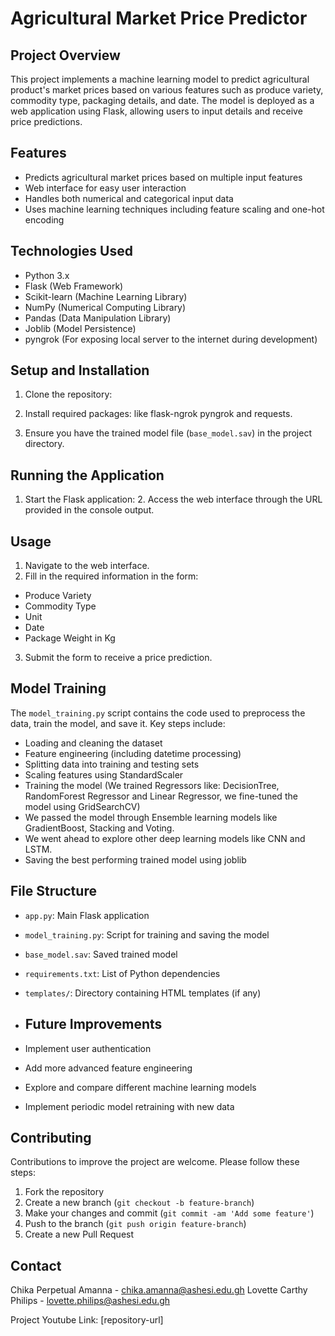 # Agricultural Market Price Predictor

## Project Overview

This project implements a machine learning model to predict agricultural product's market prices based on various features such as produce variety, commodity type, packaging details, and date. The model is deployed as a web application using Flask, allowing users to input details and receive price predictions.

## Features

- Predicts agricultural market prices based on multiple input features
- Web interface for easy user interaction
- Handles both numerical and categorical input data
- Uses machine learning techniques including feature scaling and one-hot encoding

## Technologies Used

- Python 3.x
- Flask (Web Framework)
- Scikit-learn (Machine Learning Library)
- NumPy (Numerical Computing Library)
- Pandas (Data Manipulation Library)
- Joblib (Model Persistence)
- pyngrok (For exposing local server to the internet during development)

## Setup and Installation

1. Clone the repository:
2. Install required packages: like flask-ngrok pyngrok and requests.

3. Ensure you have the trained model file (`base_model.sav`) in the project directory.

## Running the Application

1. Start the Flask application:
   2. Access the web interface through the URL provided in the console output.

## Usage

1. Navigate to the web interface.
2. Fill in the required information in the form:
- Produce Variety
- Commodity Type
- Unit
- Date
- Package Weight in Kg
3. Submit the form to receive a price prediction.
  ## Model Training

The `model_training.py` script contains the code used to preprocess the data, train the model, and save it. Key steps include:

- Loading and cleaning the dataset
- Feature engineering (including datetime processing)
- Splitting data into training and testing sets
- Scaling features using StandardScaler
- Training the model (We trained Regressors like: DecisionTree, RandomForest Regressor and Linear Regressor, we fine-tuned the model using GridSearchCV)
- We passed the model through Ensemble learning models like GradientBoost, Stacking and Voting.
- We went ahead to explore other deep learning models like CNN and LSTM.
- Saving the best performing trained model using joblib

## File Structure

- `app.py`: Main Flask application
- `model_training.py`: Script for training and saving the model
- `base_model.sav`: Saved trained model
- `requirements.txt`: List of Python dependencies
- `templates/`: Directory containing HTML templates (if any)
- ## Future Improvements

- Implement user authentication
- Add more advanced feature engineering
- Explore and compare different machine learning models
- Implement periodic model retraining with new data

## Contributing

Contributions to improve the project are welcome. Please follow these steps:

1. Fork the repository
2. Create a new branch (`git checkout -b feature-branch`)
3. Make your changes and commit (`git commit -am 'Add some feature'`)
4. Push to the branch (`git push origin feature-branch`)
5. Create a new Pull Request

## Contact

Chika Perpetual Amanna - chika.amanna@ashesi.edu.gh
Lovette Carthy Philips - lovette.philips@ashesi.edu.gh

Project Youtube Link: [repository-url]

